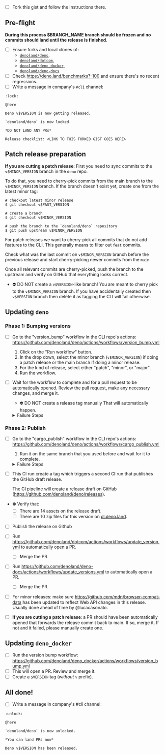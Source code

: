 - [ ] Fork this gist and follow the instructions there.

## Pre-flight

**During this process $BRANCH_NAME branch should be frozen and no commits should
land until the release is finished.**

- [ ] Ensure forks and local clones of:
  - [`denoland/deno`](https://github.com/denoland/deno/),
  - [`denoland/dotcom`](https://github.com/denoland/dotcom/),
  - [`denoland/deno_docker`](https://github.com/denoland/deno_docker/),
  - [`denoland/deno-docs`](https://github.com/denoland/deno-docs)
- [ ] Check https://deno.land/benchmarks?-100 and ensure there's no recent
      regressions.
- [ ] Write a message in company's `#cli` channel:

```
:lock: 

@here

Deno v$VERSION is now getting released.

`denoland/deno` is now locked.

*DO NOT LAND ANY PRs*

Release checklist: <LINK TO THIS FORKED GIST GOES HERE>
```

## Patch release preparation

**If you are cutting a patch release**: First you need to sync commits to the
`v$MINOR_VERSION` branch in the `deno` repo.

To do that, you need to cherry-pick commits from the main branch to the
`v$MINOR_VERSION` branch. If the branch doesn't exist yet, create one from the
latest minor tag:

```
# checkout latest minor release
$ git checkout v$PAST_VERSION

# create a branch
$ git checkout v$MINOR_VERSION

# push the branch to the `denoland/deno` repository
$ git push upstream v$MINOR_VERSION
```

For patch releases we want to cherry-pick all commits that do not add features
to the CLI. This generally means to filter out `feat` commits.

Check what was the last commit on `v$MINOR_VERSION` branch before the previous
release and start cherry-picking newer commits from the `main`.

<!--
      TODO: we should add sample deno program that does that for you,
      and then provides a complete `git` command to run.
-->

Once all relevant commits are cherry-picked, push the branch to the upstream and
verify on GitHub that everything looks correct.

- ⛔ DO NOT create a `v$VERSION`-like branch! You are meant to cherry pick to
  the `v$MINOR_VERSION` branch. If you have accidentally created then
  `v$VERSION` branch then delete it as tagging the CLI will fail otherwise.

## Updating `deno`

### Phase 1: Bumping versions

- [ ] Go to the "version_bump" workflow in the CLI repo's actions:
      https://github.com/denoland/deno/actions/workflows/version_bump.yml
  1. Click on the "Run workflow" button.
  1. In the drop down, select the minor branch (`v$MINOR_VERSION`) if doing a
     patch release or the main branch if doing a minor release.
  1. For the kind of release, select either "patch", "minor", or "major".
  1. Run the workflow.

- [ ] Wait for the workflow to complete and for a pull request to be
      automatically opened. Review the pull request, make any necessary changes,
      and merge it.
  - ⛔ DO NOT create a release tag manually That will automatically happen.

  <details>
     <summary>Failure Steps</summary>

  1. Checkout the branch the release is being made on.
  2. Manually run `./tools/release/01_bump_crate_versions.ts`
     1. Ensure the crate versions were bumped correctly
     2. Ensure `Releases.md` was updated correctly
  3. Open a PR with the changes and continue with the steps below.
  </details>

### Phase 2: Publish

- [ ] Go to the "cargo_publish" workflow in the CLI repo's actions:
      https://github.com/denoland/deno/actions/workflows/cargo_publish.yml
  1. Run it on the same branch that you used before and wait for it to complete.

  <details>
     <summary>Failure Steps</summary>

  1. The workflow was designed to be restartable. Try restarting it.
  2. If that doesn't work, then do the following:
     1. Checkout the `v$MINOR_VERSION` branch.
     2. If `cargo publish` hasn't completed then run
        `./tools/release/03_publish_crates.ts`
        - Note that you will need access to crates.io so it might fail.
     3. If `cargo publish` succeeded and a release tag wasn't created, then
        manually create and push the `v$VERSION` tag on the `v$MINOR_VERSION`
        branch.
  </details>

- [ ] This CI run create a tag which triggers a second CI run that publishes the
      GitHub draft release.

  The CI pipeline will create a release draft on GitHub
  (https://github.com/denoland/deno/releases).

- ⛔ Verify that:
  - [ ] There are 14 assets on the release draft.
  - [ ] There are 10 zip files for this version on
        [dl.deno.land](https://console.cloud.google.com/storage/browser/dl.deno.land/release/v$VERSION).

- [ ] Publish the release on Github

- [ ] Run
      https://github.com/denoland/dotcom/actions/workflows/update_version.yml to
      automatically open a PR.
  - [ ] Merge the PR.

- [ ] Run
      https://github.com/denoland/deno-docs/actions/workflows/update_versions.yml
      to automatically open a PR.
  - [ ] Merge the PR.

- [ ] For minor releases: make sure https://github.com/mdn/browser-compat-data
      has been updated to reflect Web API changes in this release. Usually done
      ahead of time by @lucacasonato.

- [ ] **If you are cutting a patch release**: a PR should have been
      automatically opened that forwards the release commit back to main. If so,
      merge it. If not and it failed, please manually create one.

## Updating `deno_docker`

- [ ] Run the version bump workflow:
      https://github.com/denoland/deno_docker/actions/workflows/version_bump.yml
- [ ] This will open a PR. Review and merge it.
- [ ] Create a `$VERSION` tag (_without_ `v` prefix).

## All done!

- [ ] Write a message in company's #cli channel:

```
:unlock:

@here 

`denoland/deno` is now unlocked.

*You can land PRs now*

Deno v$VERSION has been released.
```
